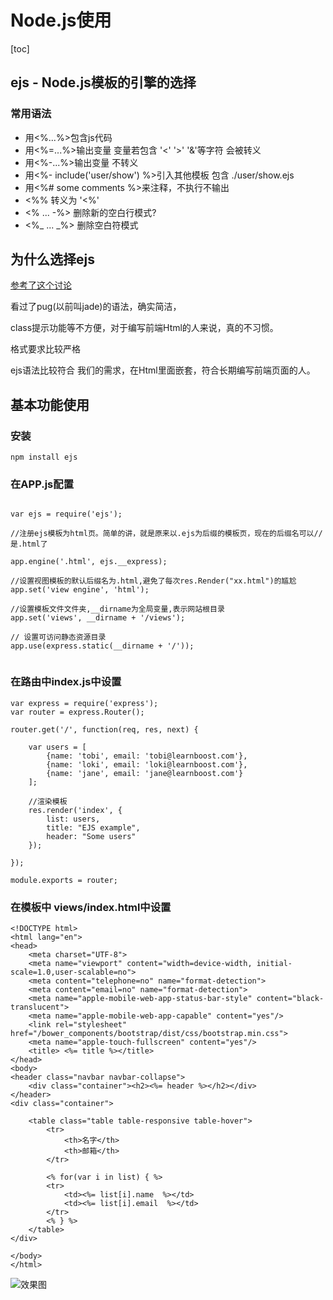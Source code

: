 # Node.js使用

[toc]

## ejs - Node.js模板的引擎的选择

### 常用语法

- 用<%...%>包含js代码
- 用<%=...%>输出变量 变量若包含 '<' '>' '&'等字符 会被转义
- 用<%-...%>输出变量 不转义
- 用<%- include('user/show') %>引入其他模板 包含 ./user/show.ejs
- 用<%# some comments %>来注释，不执行不输出
- <%% 转义为 '<%'
- <% ... -%> 删除新的空白行模式?
- <%_ ... _%> 删除空白符模式




## 为什么选择ejs

[参考了这个讨论](https://www.zhihu.com/question/20355486)

看过了pug(以前叫jade)的语法，确实简洁，

class提示功能等不方便，对于编写前端Html的人来说，真的不习惯。

格式要求比较严格


ejs语法比较符合 我们的需求，在Html里面嵌套，符合长期编写前端页面的人。

## 基本功能使用

### 安装


```
npm install ejs
```

### 在APP.js配置


```

var ejs = require('ejs');

//注册ejs模板为html页。简单的讲，就是原来以.ejs为后缀的模板页，现在的后缀名可以//是.html了

app.engine('.html', ejs.__express);

//设置视图模板的默认后缀名为.html,避免了每次res.Render("xx.html")的尴尬
app.set('view engine', 'html');

//设置模板文件文件夹,__dirname为全局变量,表示网站根目录
app.set('views', __dirname + '/views');

// 设置可访问静态资源目录
app.use(express.static(__dirname + '/'));


```

### 在路由中index.js中设置


```
var express = require('express');
var router = express.Router();

router.get('/', function(req, res, next) {

    var users = [
    	{name: 'tobi', email: 'tobi@learnboost.com'},
    	{name: 'loki', email: 'loki@learnboost.com'},
    	{name: 'jane', email: 'jane@learnboost.com'}
    ];
    
    //渲染模板
    res.render('index', {
    	list: users,
    	title: "EJS example",
    	header: "Some users"
    });

});

module.exports = router;

```

### 在模板中 views/index.html中设置


```
<!DOCTYPE html>
<html lang="en">
<head>
    <meta charset="UTF-8">
    <meta name="viewport" content="width=device-width, initial-scale=1.0,user-scalable=no">
    <meta content="telephone=no" name="format-detection">
    <meta content="email=no" name="format-detection">
    <meta name="apple-mobile-web-app-status-bar-style" content="black-translucent">
    <meta name="apple-mobile-web-app-capable" content="yes"/>
    <link rel="stylesheet" href="/bower_components/bootstrap/dist/css/bootstrap.min.css">
    <meta name="apple-touch-fullscreen" content="yes"/>
    <title> <%= title %></title>
</head>
<body>
<header class="navbar navbar-collapse">
    <div class="container"><h2><%= header %></h2></div>
</header>
<div class="container">

    <table class="table table-responsive table-hover">
        <tr>
            <th>名字</th>
            <th>邮箱</th>
        </tr>

        <% for(var i in list) { %>
        <tr>
            <td><%= list[i].name  %></td>
            <td><%= list[i].email  %></td>
        </tr>
        <% } %>
    </table>
</div>

</body>
</html>

```
![效果图](http://www.fengdb.com/public/images/express03.png)






